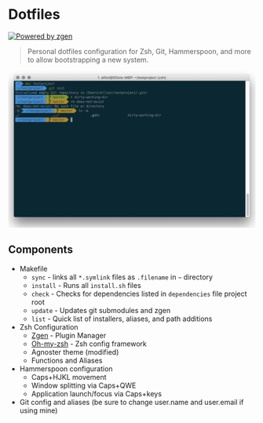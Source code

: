 # Dotfiles 

[![Powered by zgen][zshield]][zlink]

> Personal dotfiles configuration for Zsh, Git, Hammerspoon, and more to allow bootstrapping a new system.

![Image](preview.png)

[tshield]: https://img.shields.io/travis/denolfe/dotfiles.svg?style=flat-square
[zlink]: https://github.com/tarjoilija/zgen
[zshield]: https://img.shields.io/badge/powered%20by-zgen-blue.svg?style=flat-square

## Components

- Makefile
  - `sync` - links all `*.symlink` files as `.filename` in `~` directory
  - `install` - Runs all `install.sh` files
  - `check` - Checks for dependencies listed in `dependencies` file project root
  - `update` - Updates git submodules and zgen
  - `list` - Quick list of installers, aliases, and path additions
- Zsh Configuration
  - [Zgen](https://github.com/tarjoilija/zgen) - Plugin Manager
  - [Oh-my-zsh](https://github.com/robbyrussell/oh-my-zsh) - Zsh config framework
  - Agnoster theme (modified)
  - Functions and Aliases
- Hammerspoon configuration
	- Caps+HJKL movement
  - Window splitting via Caps+QWE
  - Application launch/focus via Caps+keys
- Git config and aliases (be sure to change user.name and user.email if using mine)
